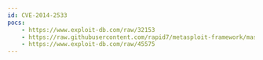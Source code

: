 ```yaml
---
id: CVE-2014-2533
pocs:
    - https://www.exploit-db.com/raw/32153
    - https://raw.githubusercontent.com/rapid7/metasploit-framework/master/modules/exploits/qnx/local/ifwatchd_priv_esc.rb
    - https://www.exploit-db.com/raw/45575
---
```

